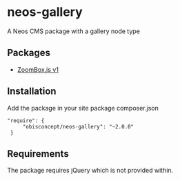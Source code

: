 # neos-gallery
A Neos CMS package with a gallery node type

## Packages
- [ZoomBox.js v1](https://github.com/MCStreetguy/ZoomBox.js/)

## Installation
Add the package in your site package composer.json

```
"require": {
     "obisconcept/neos-gallery": "~2.0.0"
 }
 ```

## Requirements
The package requires jQuery which is not provided within.
